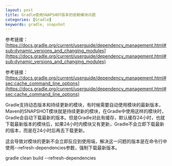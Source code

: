 ```yaml
---
layout: post
title: Gradle使用SNAPSHOT版本的依赖模块问题
categories: [Gradle]
keywords: gradle, snapshot
---
```


参考链接：[https://docs.gradle.org/current/userguide/dependency_management.html#sub:dynamic_versions_and_changing_modules](https://docs.gradle.org/current/userguide/dependency_management.html#sub:dynamic_versions_and_changing_modules)

参考链接：[https://docs.gradle.org/current/userguide/dependency_management.html#sec:cache_command_line_options](https://docs.gradle.org/current/userguide/dependency_management.html#sec:cache_command_line_options)

 

Gradle支持动态版本和持续更新的模块，有时候需要自动使用模块的最新版本，Maven的SNAPSHOT模块就是持续更新的模块，在Gradle中使用这样的模块时，Gradle会自动下载最新的版本。但是Gradle对此有缓存，默认缓存24小时，也就下载最新版本的模块后，如果24小时内模块又有更新，Gradle不会立即下载最新的版本，而是在24小时后再去下载更新。

这会导致对模块的更新不会立即反应到使用端，解决这一问题的版本是在命令行中使用--refresh-dependencies参数，强制下载最新版本。

gradle clean build --refresh-dependencies